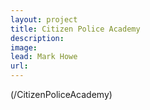 ```yaml
---
layout: project
title: Citizen Police Academy
description: 
image: 
lead: Mark Howe
url: 
---
```


(/CitizenPoliceAcademy)